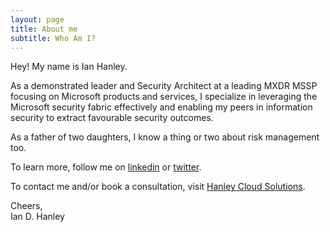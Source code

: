 ```yaml
---
layout: page
title: About me
subtitle: Who Am I?
---
```


Hey! My name is Ian Hanley. 

As a demonstrated leader and Security Architect at a leading MXDR MSSP focusing on Microsoft products and services, I specialize in leveraging the Microsoft security fabric effectively and enabling my peers in information security to extract favourable security outcomes. 

As a father of two daughters, I know a thing or two about risk management too.

To learn more, follow me on [linkedin](https://www.linkedin.com/in/ianhanley/) or [twitter](https://twitter.com/IanDHanley).

To contact me and/or book a consultation, visit [Hanley Cloud Solutions](https://www.hanleycloudsolutiosn.com). 

Cheers,<br/>
Ian D. Hanley
